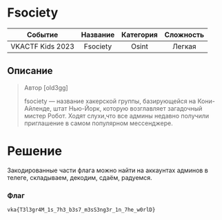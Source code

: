 # Fsociety

| Cобытие       | Название       | Категория | Сложность |
|:-------------:|:-------------: |:---------:|:---------:|
| VKAСTF Kids 2023 | Fsociety | Osint | Легкая |

## Описание

>Автор [old3gg]
>
>fsociety — название хакерской группы, базирующейся на Кони-Айленде, штат Нью-Йорк, которую возглавляет загадочный мистер Робот. Ходят слухи,что все админы недавно получили приглашение в самом популярном мессенджере.

# Решение

Закодированные части флага можно найти на аккаунтах админов в телеге, складываем, декодим, сдаём, радуемся.

### Флаг
```
vka{T3l3gr4M_1s_7h3_b3s7_m3sS3ng3r_1n_7he_w0rlD}
```

